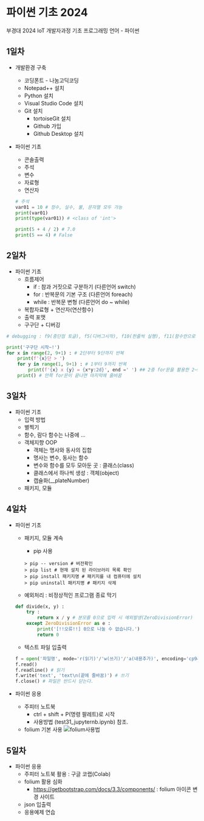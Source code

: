 # 파이썬 기초 2024
부경대 2024 IoT 개발자과정 기초 프로그래밍 언어 - 파이썬


## 1일차
- 개발환경 구축
    - 코딩폰트 - 나눔고딕코딩
    - Notepad++ 설치
    - Python 설치
    - Visual Studio Code 설치
    - Git 설치
        - tortoiseGit 설치
        - Github 가입
        - Github Desktop 설치

- 파이썬 기초
    - 콘솔출력
    - 주석
    - 변수
    - 자료형
    - 연산자
    ```python
    # 주석
    var01 = 10 # 정수, 실수, 불, 문자열 모두 가능
    print(var01)
    print(type(var01)) # <class of 'int'>

    print(5 + 4 / 2) # 7.0
    print(5 == 4) # False
    ```


## 2일차
- 파이썬 기초
    - 흐름제어
        - if : 참과 거짓으로 구분하기 (다른언어 switch)
        - for : 반복문의 기본 구조 (다른언어 foreach)
        - while : 반복문 변형 (다른언어 do ~ while)
    - 복합자료형 + 연산자(연산함수)
    - 출력 포맷
    - 구구단 + 디버깅
```python
# debugging : f9(중단점 토글), f5(디버그시작), f10(한줄씩 실행), f11(함수안으로 진입) > 이후 조사식 확인

print('구구단 시작~!')
for x in range(2, 9+1) : # 2단부터 9단까지 반복
    print(f'{x}단 > ')
    for y in range(1, 9+1) : # 1부터 9까지 반복
        print(f'{x} x {y} = {x*y:2d}', end =' ') ## 2중 for문을 활용한 2~9단까지. // end = ' ' > 엔터를 공백으로 변경
    print() # 안쪽 for문이 끝나면 마지막에 줄바꿈
```


## 3일차
- 파이썬 기초
    - 입력 방법
    - 별찍기
    - 함수, 람다 함수는 나중에 ... 
    - 객체지향 OOP
        - 객체는 명사와 동사의 집합
        - 명사는 변수, 동사는 함수
        - 변수와 함수를 모두 모아둔 곳 : 클래스(class)
        - 클래스에서 하나씩 생성 : 객체(object)
        - 캡슐화(__plateNumber)
    - 패키지, 모듈


## 4일차
- 파이썬 기초
    - 패키지, 모듈 계속
        - pip 사용
        ```shell
        > pip -- version # 버전확인
        > pip list # 현재 설치 된 라이브러리 목록 확인
        > pip install 패키지명 # 패키지를 내 컴퓨터에 설치
        > pip uninstall 패키지명 # 패키지 삭제
        ```

    - 예외처리 : 비정상적인 프로그램 종료 막기
    ```python
    def divide(x, y) : 
        try :
            return x / y # 분모를 0으로 입력 시 예외발생(ZeroDivisionError)
        except ZeroDivisionError as e :
            print('[!!오류!!] 0으로 나눌 수 없습니다.')
            return 0
    ```

    - 텍스트 파일 입출력
    ```python
    f = open('파일명', mode='r(읽기)'/'w(쓰기)'/'a(내용추가)', encoding='cp949(한국어)'/'utf-8(만국 공통어)')
    f.read()
    f.readline() # 읽기
    f.write('text', 'text\n(끝에 줄바꿈)') # 쓰기
    f.close() # 파일은 반드시 닫는다.
    ```

- 파이썬 응용
    - 주피터 노트북
        - ctrl + shift + P(명령 팔레트)로 시작
        - 사용방법 (test31_jupyternb.ipynb) 참조.
    - folium 기본 사용
    ![folium사용법](https://raw.githubusercontent.com/y7pWuXAq/basic-python-2024/main/images/python_001.png)


## 5일차
- 파이썬 응용
    - 주피터 노트북 활용 : 구글 코랩(Colab)
    - folium 활용 심화
        - https://getbootstrap.com/docs/3.3/components/ : folium 아이콘 변경 사이트
    - json 입출력
    - 응용예제 연습